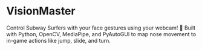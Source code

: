 # VisionMaster
Control Subway Surfers with your face gestures using your webcam! 🧠 Built with Python, OpenCV, MediaPipe, and PyAutoGUI to map nose movement to in-game actions like jump, slide, and turn.
